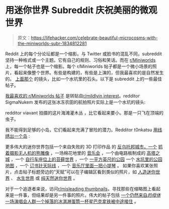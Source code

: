 # 用迷你世界 Subreddit 庆祝美丽的微观世界

> 原文：<https://lifehacker.com/celebrate-beautiful-microcosms-with-the-miniworlds-subr-1834812281>

Reddit 上的每个分论坛都是一个缩影。与 Twitter 或脸书的混乱不同，subreddit 坚持一种格式或一个主题。它有自己的规则、习俗和笑话。而在 [r/Miniworlds](https://www.reddit.com/r/Miniworlds/) 上，每一个帖子也是一个缩影。每个 r/Miniworlds 帖子都是一个微小场景的照片，看起来像整个世界。有些是构建的，有些是上演的，但我最喜欢的是自然发生的。 [上面那个](https://www.reddit.com/r/Miniworlds/comments/92egzn/a_jungle_covered_tropical_island_no_a_tiny_rock/) 的镜头，比如一个水坑里的石头。以下是 subreddit 上的一些最佳帖子。



[我最喜欢的 r/Miniworlds 帖子](https://www.reddit.com/r/Miniworlds/comments/ablhyw/really_cool/) 是转贴自[r/mildlyin interest](https://www.reddit.com/r/mildlyinteresting/)。redditor SigmaNukem 发布的这张冰冻农田的航拍照片实际上是一个水坑的镜头:

redditor viavant 拍摄的这片海滩灌木丛 ，比它看起来要小。那是一只飞在顶端的虫子。

我不能得到足够的小岛，它们看起来充满了冒险的潜力。Redditor t0nkatsu [用线绣出一个岛](https://www.reddit.com/r/Miniworlds/comments/a0zryo/i_embroidered_this_tiny_island_someone_suggested/) :

更多伟大的迷你世界包括一个来自失败的 3D 打印作品 的 [反乌托邦城市，一个](https://www.reddit.com/r/Miniworlds/comments/alcqvr/failed_3d_print_looks_like_a_dystopian_city/) [抓着摄影无人机的熊雕像](https://www.reddit.com/r/Miniworlds/comments/ajkxct/bear_snarls_at_drone_while_waiting_for_spawning/) ，一场棉花地里的 [音乐会](https://www.reddit.com/r/Miniworlds/comments/bc1hl2/cotton_picker_at_night_looks_like_a_huge_concert/) ，一个由电路板制成的 [高塔之城](https://www.reddit.com/r/Miniworlds/comments/bfbvw5/silicon_city/) ，一个 [自行车座位上的苔藓世界](https://www.reddit.com/r/Miniworlds/comments/7t4iil/saddle_crack/) ，一个 [一平方英尺的公园](https://www.reddit.com/r/Miniworlds/comments/b48m4f/the_tiniest_park/) 一个 [水坑里的公园地图](https://www.reddit.com/r/Miniworlds/comments/9n8xec/a_forest_beside_a_lake/) ，一个 [订书针天际线](https://www.reddit.com/r/Miniworlds/comments/a3e5kn/a_city_of_staples/) ，一个 [音乐厅里面一把小提琴](https://www.reddit.com/r/Miniworlds/comments/behjf5/mini_world_in_a_violin/) 。 如果你喜欢某张照片，点击帖子标题旁边的“天赋”可以在子编辑区看到类似的照片，如 [人造迷你世界](https://www.reddit.com/r/Miniworlds/search?sort=new&restrict_sr=on&q=flair%3AMan%2BMade) 、 [水生世界](https://www.reddit.com/r/Miniworlds/search?sort=new&restrict_sr=on&q=flair%3AAquatic) 或 [纯天然迷你世界](https://www.reddit.com/r/Miniworlds/search?sort=new&restrict_sr=on&q=flair%3ANature) 。

对于一个追逐者来说，访问[r/misleading thumbnails](https://www.reddit.com/r/misleadingthumbnails/)，寻找那些在缩略图上看起来是一件事，但结果却是另一件事的照片。伟大的帖子包括 [一个仍然来自*的母体*](https://www.reddit.com/r/misleadingthumbnails/comments/73f168/frame_from_the_matrix_1999_where_a_mouse_cursor/)[一场演唱会人群](https://www.reddit.com/r/misleadingthumbnails/comments/7te72m/crowd_at_a_concert/)[一个掉落的冰淇淋蛋筒](https://www.reddit.com/r/misleadingthumbnails/comments/6ohg5f/a_fallen_ice_cream_cone/)[一杯星巴克拿铁被中途接住](https://www.reddit.com/r/misleadingthumbnails/comments/6c378b/slammed_on_brakes_spilled_entire_venti_vanilla/) 。
